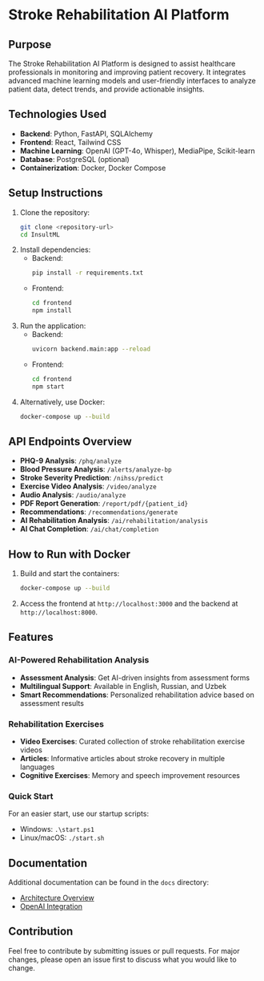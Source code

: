 # Stroke Rehabilitation AI Platform

## Purpose
The Stroke Rehabilitation AI Platform is designed to assist healthcare professionals in monitoring and improving patient recovery. It integrates advanced machine learning models and user-friendly interfaces to analyze patient data, detect trends, and provide actionable insights.

## Technologies Used
- **Backend**: Python, FastAPI, SQLAlchemy
- **Frontend**: React, Tailwind CSS
- **Machine Learning**: OpenAI (GPT-4o, Whisper), MediaPipe, Scikit-learn
- **Database**: PostgreSQL (optional)
- **Containerization**: Docker, Docker Compose

## Setup Instructions
1. Clone the repository:
   ```bash
   git clone <repository-url>
   cd InsultML
   ```
2. Install dependencies:
   - Backend:
     ```bash
     pip install -r requirements.txt
     ```
   - Frontend:
     ```bash
     cd frontend
     npm install
     ```
3. Run the application:
   - Backend:
     ```bash
     uvicorn backend.main:app --reload
     ```
   - Frontend:
     ```bash
     cd frontend
     npm start
     ```
4. Alternatively, use Docker:
   ```bash
   docker-compose up --build
   ```

## API Endpoints Overview
- **PHQ-9 Analysis**: `/phq/analyze`
- **Blood Pressure Analysis**: `/alerts/analyze-bp`
- **Stroke Severity Prediction**: `/nihss/predict`
- **Exercise Video Analysis**: `/video/analyze`
- **Audio Analysis**: `/audio/analyze`
- **PDF Report Generation**: `/report/pdf/{patient_id}`
- **Recommendations**: `/recommendations/generate`
- **AI Rehabilitation Analysis**: `/ai/rehabilitation/analysis`
- **AI Chat Completion**: `/ai/chat/completion`

## How to Run with Docker
1. Build and start the containers:
   ```bash
   docker-compose up --build
   ```
2. Access the frontend at `http://localhost:3000` and the backend at `http://localhost:8000`.

## Features

### AI-Powered Rehabilitation Analysis
- **Assessment Analysis**: Get AI-driven insights from assessment forms
- **Multilingual Support**: Available in English, Russian, and Uzbek
- **Smart Recommendations**: Personalized rehabilitation advice based on assessment results

### Rehabilitation Exercises
- **Video Exercises**: Curated collection of stroke rehabilitation exercise videos
- **Articles**: Informative articles about stroke recovery in multiple languages
- **Cognitive Exercises**: Memory and speech improvement resources

### Quick Start
For an easier start, use our startup scripts:
- Windows: `.\start.ps1`
- Linux/macOS: `./start.sh`

## Documentation
Additional documentation can be found in the `docs` directory:
- [Architecture Overview](docs/architecture.md)
- [OpenAI Integration](docs/openai_integration.md)

## Contribution
Feel free to contribute by submitting issues or pull requests. For major changes, please open an issue first to discuss what you would like to change.